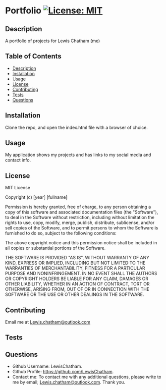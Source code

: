# Portfolio [![License: MIT](https://img.shields.io/badge/License-MIT-yellow.svg)](https://opensource.org/licenses/MIT)
## Description
A portfolio of projects for Lewis Chatham (me)
## Table of Contents
- [Description](#description)
- [Installation](#installation)
- [Usage](#usage)
- [License](#license)
- [Contributing](#contributing)
- [Tests](#tests)
- [Questions](#questions)
## Installation
Clone the repo, and open the index.html file with a browser of choice.
## Usage
My application shows my projects and has links to my social media and contact info.
## License
MIT License

Copyright (c) [year] [fullname]

Permission is hereby granted, free of charge, to any person obtaining a copy
of this software and associated documentation files (the "Software"), to deal
in the Software without restriction, including without limitation the rights
to use, copy, modify, merge, publish, distribute, sublicense, and/or sell
copies of the Software, and to permit persons to whom the Software is
furnished to do so, subject to the following conditions:

The above copyright notice and this permission notice shall be included in all
copies or substantial portions of the Software.

THE SOFTWARE IS PROVIDED "AS IS", WITHOUT WARRANTY OF ANY KIND, EXPRESS OR
IMPLIED, INCLUDING BUT NOT LIMITED TO THE WARRANTIES OF MERCHANTABILITY,
FITNESS FOR A PARTICULAR PURPOSE AND NONINFRINGEMENT. IN NO EVENT SHALL THE
AUTHORS OR COPYRIGHT HOLDERS BE LIABLE FOR ANY CLAIM, DAMAGES OR OTHER
LIABILITY, WHETHER IN AN ACTION OF CONTRACT, TORT OR OTHERWISE, ARISING FROM,
OUT OF OR IN CONNECTION WITH THE SOFTWARE OR THE USE OR OTHER DEALINGS IN THE
SOFTWARE.
## Contributing
Email me at Lewis.chatham@outlook.com
## Tests

## Questions
- Github Username: LewisChatham.
- Github Profile: https://github.com/LewisChatham.
- Contact me: To contact me with any additional questions, please write to me by email; Lewis.chatham@outlook.com.
Thank you.
